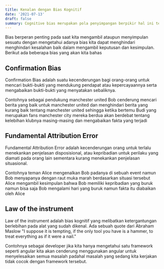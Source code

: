 ```yaml
---
title: Kenalan dengan Bias Kognitif
date: '2021-07-13'
draft: false
summary: Cognitive bias merupakan pola penyimpangan berpikir hal ini terjadi karena otak mensimpelkan proses dalam mengolah informasi yang akan mempengaruhi kita dalam mengambil keputusan dan kesimpulan
---
```


Bias berperan penting pada saat kita mengambil ataupun menyimpulan sesuatu dengan mengetahui adanya bias kita dapat menghindari menghindari kesalahan baik dalam mengambil keputusan dan kesimpulan. Berikut ada beberapa bias yang akan kita bahas

## Confirmation Bias

Confirmation Bias adalah suatu kecenderungan bagi orang-orang untuk mencari bukti-bukti yang mendukung pendapat atau kepercayaannya serta mengabaikan bukti-bukti yang menyatakan sebaliknya.

Contohnya sebagai pendukung manchester united Bob cenderung mencari berita yang baik untuk manchester united dan menghindari berita yang kurang baik tentang manchester united sehingga ketika bertemu Budi yang merupakan fans manchester city mereka berdua akan berdebat tentang kelebihan klubnya masing-masing dan mengabaikan fakta yang terjadi

## Fundamental Attribution Error

Fundamental Attribution Error adalah kecenderungan orang untuk terlalu menekankan penjelasan disposisional, atau kepribadian untuk perilaku yang diamati pada orang lain sementara kurang menekankan penjelasan situasional.

Contohnya teman Alice mengenalkan Bob padanya di sebuah event namun Bob menyapanya dengan raut muka marah berdasarkan situasi tersebut Alice mengambil kesimpulan bahwa Bob memiliki kepribadian yang buruk namun bisa saja Bob mengalami hari yang buruk namun fakta itu diabaikan oleh Alice

## Law of the instrument

Law of the instrument adalah bias kognitif yang melibatkan ketergantungan berlebihan pada alat yang sudah dikenal.
Ada sebuah quote dari Abraham Maslow "I suppose it is tempting, if the only tool you have is a hammer, to treat everything as if it were a nail."

Contohnya sebagai developer jika kita hanya mengetahui satu framework seperti angular kita akan cenderung menggunakan angular untuk menyelesaikan semua masalah padahal masalah yang sedang kita kerjakan tidak cocok dengan framework tersebut.
